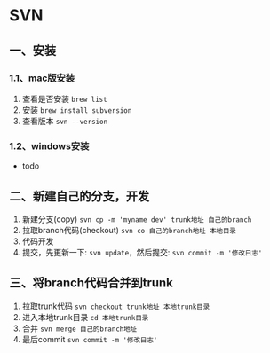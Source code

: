 # SVN

## 一、安装
### 1.1、mac版安装
1. 查看是否安装 `brew list`
2. 安装 `brew install subversion`
3. 查看版本 `svn --version`
### 1.2、windows安装
- todo


## 二、新建自己的分支，开发
1. 新建分支(copy) `svn cp -m 'myname dev' trunk地址 自己的branch`
2. 拉取branch代码(checkout) `svn co 自己的branch地址 本地目录`
3. 代码开发
4. 提交，先更新一下: `svn update`，然后提交: `svn commit -m '修改日志'`

## 三、将branch代码合并到trunk
1. 拉取trunk代码 `svn checkout trunk地址 本地trunk目录`
2. 进入本地trunk目录 `cd 本地trunk目录`
3. 合并 `svn merge 自己的branch地址`
4. 最后commit `svn commit -m '修改日志'`